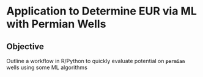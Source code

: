 
# Application to Determine EUR via ML with Permian Wells

## Objective
   Outline a workflow in R/Python to quickly evaluate potential on **`permian`** wells using some ML algorithms
